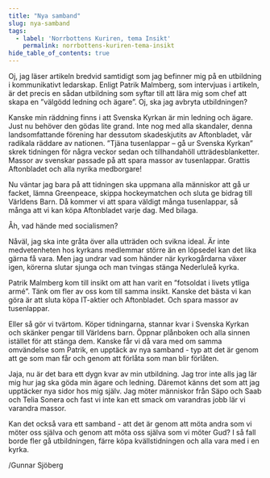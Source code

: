```yaml
---
title: "Nya samband"
slug: nya-samband
tags:
  - label: 'Norrbottens Kuriren, tema Insikt'
    permalink: norrbottens-kuriren-tema-insikt
hide_table_of_contents: true
---
```

Oj, jag läser artikeln bredvid samtidigt som jag befinner mig på en utbildning i kommunikativt ledarskap. Enligt Patrik Malmberg, som intervjuas i artikeln, är det precis en sådan utbildning som syftar till att lära mig som chef att skapa en ”välgödd ledning och ägare”. Oj, ska jag avbryta utbildningen? 

<!--truncate-->

Kanske min räddning finns i att Svenska Kyrkan är min ledning och ägare. Just nu behöver den gödas lite grand. Inte nog med alla skandaler, denna landsomfattande förening har dessutom skadeskjutits av Aftonbladet, vår radikala räddare av nationen. ”Tjäna tusenlappar – gå ur Svenska Kyrkan” skrek tidningen för några veckor sedan och tillhandahöll utträdesblanketter. Massor av svenskar passade på att spara massor av tusenlappar. Grattis Aftonbladet och alla nyrika medborgare! 

Nu väntar jag bara på att tidningen ska uppmana alla människor att gå ur facket, lämna Greenpeace, skippa hockeymatchen och sluta ge bidrag till Världens Barn. Då kommer vi att spara väldigt många tusenlappar, så många att vi kan köpa Aftonbladet varje dag. Med bilaga.

Åh, vad hände med socialismen?

Nåväl, jag ska inte gråta över alla utträden och svikna ideal. Är inte medvetenheten hos kyrkans medlemmar större än en löpsedel kan det lika gärna få vara. Men jag undrar vad som händer när kyrkogårdarna växer igen, körerna slutar sjunga och man tvingas stänga Nederluleå kyrka.

Patrik Malmberg kom till insikt om att han varit en ”fotsoldat i livets ytliga armé”. Tänk om fler av oss kom till samma insikt. Kanske det bästa vi kan göra är att sluta köpa IT-aktier och Aftonbladet. Och spara massor av tusenlappar.

Eller så gör vi tvärtom. Köper tidningarna, stannar kvar i Svenska Kyrkan och skänker pengar till Världens barn. Öppnar plånboken och alla sinnen istället för att stänga dem. Kanske får vi då vara med om samma omvändelse som Patrik, en upptäck av nya samband - typ att det är genom att ge som man får och genom att förlåta som man blir förlåten.

Jaja, nu är det bara ett dygn kvar av min utbildning. Jag tror inte alls jag lär mig hur jag ska göda min ägare och ledning. Däremot känns det som att jag upptäcker nya sidor hos mig själv. Jag möter människor från Säpo och Saab och Telia Sonera och fast vi inte kan ett smack om varandras jobb lär vi varandra massor. 

Kan det också vara ett samband - att det är genom att möta andra som vi möter oss själva och genom att möta oss själva som vi möter Gud? I så fall borde fler gå utbildningen, färre köpa kvällstidningen och alla vara med i en kyrka.

/Gunnar Sjöberg

